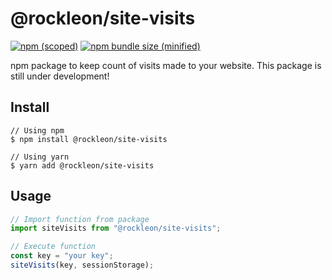 # @rockleon/site-visits

[![npm (scoped)](https://img.shields.io/npm/v/@rockleon/site-visits.svg)](https://www.npmjs.com/package/@rockleon/site-visits)
[![npm bundle size (minified)](https://img.shields.io/bundlephobia/min/@rockleon/site-visits.svg)](https://www.npmjs.com/package/@rockleon/site-visits)

npm package to keep count of visits made to your website.
This package is still under development!

## Install

```
// Using npm
$ npm install @rockleon/site-visits

// Using yarn
$ yarn add @rockleon/site-visits
```

## Usage

```js
// Import function from package
import siteVisits from "@rockleon/site-visits";

// Execute function
const key = "your key";
siteVisits(key, sessionStorage);

```
